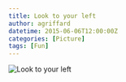 ```yaml
---
title: Look to your left
author: agriffard
datetime: 2015-06-06T12:00:00Z
categories: [Picture]
tags: [Fun]
---
```

![Look to your left](/assets/blog/look-to-your-left.jfif)
